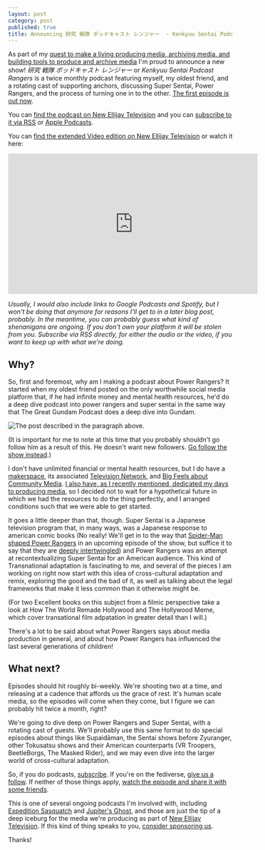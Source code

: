 ```yaml
---
layout: post
category: post
published: true
title: Announcing 研究 戦隊 ポッドキャスト レンジャー  - Kenkyuu Sentai Podcast Rangers
---
```

As part of my [quest to make a living producing media, archiving media, and building tools to produce and archive media](https://ajroach42.com/producing-and-archiving-media/) I'm proud to announce a new show! _研究 戦隊 ポッドキャスト レンジャー_  or _Kenkyuu Sentai Podcast Rangers_ is a twice monthly podcast featuring myself, my oldest friend, and a rotating cast of supporting anchors, discussing Super Sentai, Power Rangers, and the process of turning one in to the other. [The first episode is out now](https://newellijay.tv/feed/podcast). 

You can [find the podcast on New Ellijay Television](https://newellijay.tv/podcast/was-there-like-other-trash-in-that-space-dumpster-alien-trash/) and you can [subscribe to it via RSS](https://newellijay.tv/feed/podcast) or [Apple Podcasts](https://podcasts.apple.com/us/podcast/%E7%A0%94%E7%A9%B6-%E6%88%A6%E9%9A%8A-%E3%83%9D%E3%83%83%E3%83%89%E3%82%AD%E3%83%A3%E3%82%B9%E3%83%88-%E3%83%AC%E3%83%B3%E3%82%B8%E3%83%A3%E3%83%BC-kenkyuu-sentai-podcast-rangers/id1718967293). 

You can [find the extended Video edition on New Ellijay Television](https://vod.newellijay.tv/w/5M9fYZNrTwTUDe1wwMLp77) or watch it here: 

<iframe title="研究 戦隊 ポッドキャスト レンジャー (KENKYUU SENTAI PODCAST RANGERS) - S01E01 - Was there like, other trash in that space dumpster?" width="560" height="315" src="https://vod.newellijay.tv/videos/embed/26b21d18-f33a-4a18-b0b8-091b331c758e" frameborder="0" allowfullscreen="" sandbox="allow-same-origin allow-scripts allow-popups"></iframe>

_Usually, I would also include links to Google Podcasts and Spotify, but I won't be doing that anymore for reasons I'll get to in a later blog post, probably. In the meantime, you can probably guess what kind of shenanigans are ongoing. If you don't own your platform it will be stolen from you. Subscribe via RSS directly, for either the audio or the video, if you want to keep up with what we're doing._

## Why?

So, first and foremost, why am I making a podcast about Power Rangers? It started when my oldest friend posted on the only worthwhile social media platform that, if he had infinite money and mental health resources, he'd do a deep dive podcast into power rangers and super sentai in the same way that The Great Gundam Podcast does a deep dive into Gundam. 

![The post described in the paragraph above. ]({{site.baseurl}}/images/1a83e151af1957dc.png)

(It is important for me to note at this time that you probably shouldn't go follow him as a result of this. He doesn't want new followers. [Go follow the show instead](https://meet.communitymedia.network/@kenkyuusentaipodcastrangers).) 

I don't have unlimited financial or mental health resources, but I do have a [makerspace](https://ellijaymakerspace.org), its associated [Television Network](https://newellijay.tv), and [Big Feels about Community Media](https://communitymedia.network). [I also have, as I recently mentioned, dedicated my days to producing media](https://ajroach42.com/producing-and-archiving-media/), so I decided not to wait for a hypothetical future in which we had the resources to do the thing perfectly, and I arranged conditions such that we were able to get started. 

It goes a little deeper than that, though. Super Sentai is a Japanese television program that, in many ways, was a Japanese response to american comic books (No really! We'll get in to the way that [Spider-Man shaped Power Rangers](https://en.wikipedia.org/wiki/Spider-Man_(Japanese_TV_series)) in an upcoming episode of the show, but suffice it to say that they are [deeply intertwingled](https://en.wikipedia.org/wiki/Intertwingularity)) and Power Rangers was an attempt at recontextualizing Super Sentai for an American audience. This kind of Transnational adaptation is fascinating to me, and several of the pieces I am working on right now start with this idea of cross-cultural adaptation and remix, exploring the good and the bad of it, as well as talking about the legal frameworks that make it less common than it otherwise might be. 

(For two Excellent books on this subject from a filmic perspective take a look at How The World Remade Hollywood and The Hollywood Meme, which cover transational film adpatation in greater detail than I will.) 

There's a lot to be said about what Power Rangers says about media production in general, and about how Power Rangers has influenced the last several generations of children! 

## What next? 

Episodes should hit roughly bi-weekly. We're shooting two at a time, and releasing at a cadence that affords us the grace of rest. It's human scale media, so the episodes will come when they come, but I figure we can probably hit twice a month, right? 

We're going to dive deep on Power Rangers and Super Sentai, with a rotating cast of guests. We'll probably use this same format to do special episodes about things like Supaidāman, the Sentai shows before Zyuranger, other Tokusatsu shows and their American counterparts (VR Troopers, BeetleBorgs, The Masked Rider), and we may even dive into the larger world of cross-cultural adaptation. 

So, if you do podcasts, [subscribe](https://newellijay.tv/feed/podcast). If you're on the fediverse, [give us a follow](https://newellijay.tv/feed/podcast). If neither of those things apply, [watch the episode and share it with some friends](https://newellijay.tv/feed/podcast).

This is one of several ongoing podcasts I'm involved with, including [Expedition Sasquatch](https://expeditionsasquatch.org) and [Jupiter's Ghost](https://interglactic.computer), and those are just the tip of a deep iceburg for the media we're producing as part of [New Ellijay Television](https://newellijay.tv). If this kind of thing speaks to you, [consider sponsoring us](https://newellijay.tv/sponsor).

Thanks!
